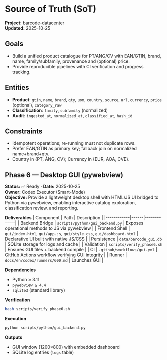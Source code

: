 # Source of Truth (SoT)

**Project:** barcode-datacenter  
**Updated:** 2025-10-25

## Goals
- Build a unified product catalogue for PT/ANG/CV with EAN/GTIN, brand, name, family/subfamily, provenance and (optional) price.
- Provide reproducible pipelines with CI verification and progress tracking.

## Entities
- **Product**: `gtin`, `name`, `brand`, `qty`, `uom`, `country`, `source`, `url`, `currency`, `price` (optional), `category_raw`
- **Classification**: `family`, `subfamily` (normalized)
- **Audit**: `ingested_at`, `normalized_at`, `classified_at`, `hash_id`

## Constraints
- Idempotent operations; re-running must not duplicate rows.
- Prefer EAN/GTIN as primary key; fallback join on normalized name+brand+qty.
- Country in {PT, ANG, CV}; Currency in {EUR, AOA, CVE}.

## Phase 6 — Desktop GUI (pywebview)

**Status:** ✅ Ready · **Date:** 2025-10-25  
**Owner:** Codex Executor (Smart-Mode)  
**Objective:** Provide a lightweight desktop shell with HTML/JS UI bridged to Python via pywebview, enabling interactive catalog exploration, classification review, and reporting.

**Deliverables**
| Component | Path | Description |
|------------|------|-------------|
| Backend Bridge | `scripts/python/gui_backend.py` | Exposes operational methods to JS via pywebview |
| Frontend Shell | `gui/index.html`, `gui/app.js`, `gui/style.css`, `gui/dashboard.html` | Declarative UI built with native JS/CSS |
| Persistence | `data/barcode_gui.db` | SQLite storage for logs and cache |
| Validation | `scripts/verify_phase6.sh` | Ensures GUI files + backend compile |
| CI | `.github/workflows/gui.yml` | GitHub Actions workflow verifying GUI integrity |
| Runner | `docs/en/codex/runners/600.md` | Launches GUI |

**Dependencies**
- Python ≥ 3.11  
- `pywebview ≥ 4.4`  
- `sqlite3` (standard library)

**Verification**
```bash
bash scripts/verify_phase6.sh
```

**Execution**
```bash
python scripts/python/gui_backend.py
```

**Outputs**
- GUI window (1200×800) with embedded dashboard
- SQLite log entries (`logs` table)
